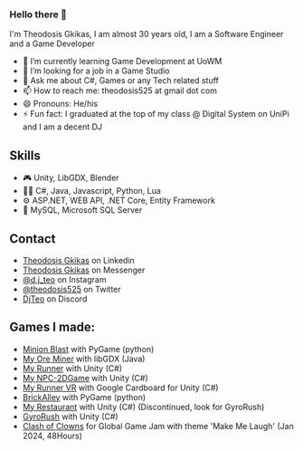 ### Hello there 👋
I'm Theodosis Gkikas, I am almost 30 years old, I am a Software Engineer and a Game Developer


- 🌱 I’m currently learning Game Development at UoWM
- 🔭 I’m looking for a job in a Game Studio
- 💬 Ask me about C#, Games or any Tech related stuff
- 📫 How to reach me: theodosis525 at gmail dot com
- 😄 Pronouns: He/his
- ⚡ Fun fact: I graduated at the top of my class @ Digital System on UniPi and I am a decent DJ

## Skills
- 🎮 Unity, LibGDX, Blender
- 👨‍💻 C#, Java, Javascript, Python, Lua
- ⚙️ ASP.NET, WEB API, .NET Core, Entity Framework
- 💽 MySQL, Microsoft SQL Server

## Contact
- [Theodosis Gkikas](https://www.linkedin.com/in/theodosis-gkikas-85b151161/) on Linkedin
- [Theodosis Gkikas](https://m.me/theodosis.ghikas) on Messenger
- [@d.j_teo](https://www.instagram.com/d.j_teo/) on Instagram
- [@theodosis525](https://twitter.com/theodosis525) on Twitter
- [DjTeo](https://discordapp.com/users/268792651610849290) on Discord

## Games I made:
- [Minion Blast](https://github.com/DjTeo/Minions-Blast) with PyGame (python)
- [My Ore Miner](https://play.google.com/store/apps/details?id=ptixiaki.tghikas.myoreminer) with libGDX (Java)
- [My Runner](https://github.com/DjTeo/MyRunner) with Unity (C#)
- [My NPC-2DGame](https://github.com/DjTeo/MyNPC-2DGame) with Unity (C#)
- [My Runner VR](https://youtu.be/OwZTo13pFoY) with Google Cardboard for Unity (C#)
- [BrickAlley](https://github.com/DjTeo/BrickAlley) with PyGame (python)
- [My Restaurant](https://youtu.be/PIyXKygx0nk) with Unity (C#) (Discontinued, look for GyroRush)
- [GyroRush](https://youtu.be/FnJd9VvHt3A) with Unity (C#)
- [Clash of Clowns](https://globalgamejam.org/games/2024/clash-clowns-6) for Global Game Jam with theme 'Make Me Laugh' (Jan 2024, 48Hours)
